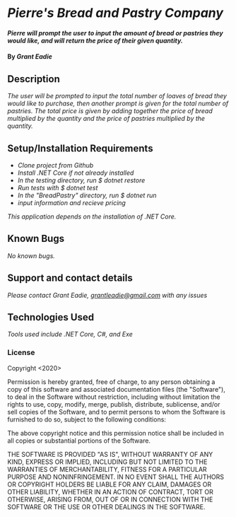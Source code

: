 # _Pierre's Bread and Pastry Company_

#### _Pierre will prompt the user to input the amount of bread or pastries they would like, and will return the price of their given quantity._

#### By _Grant Eadie_

## Description

_The user will be prompted to input the total number of loaves of bread they would like to purchase, then another prompt is given for the total number of pastries. The total price is given by adding together the price of bread multiplied by the quantity and the price of pastries multiplied by the quantity._

## Setup/Installation Requirements

* _Clone project from Github_
* _Install .NET Core if not already installed_
* _In the testing directory, run $ dotnet restore_
* _Run tests with $ dotnet test_
* _In the "BreadPastry" directory, run $ dotnet run_
* _input information and recieve pricing_

_This application depends on the installation of .NET Core._

## Known Bugs

_No known bugs._

## Support and contact details

_Please contact Grant Eadie, grantleadie@gmail.com with any issues_

## Technologies Used

_Tools used include .NET Core, C#, and Exe_

### License

Copyright <2020> <Grant Eadie>

Permission is hereby granted, free of charge, to any person obtaining a copy of this software and associated documentation files (the "Software"), to deal in the Software without restriction, including without limitation the rights to use, copy, modify, merge, publish, distribute, sublicense, and/or sell copies of the Software, and to permit persons to whom the Software is furnished to do so, subject to the following conditions:

The above copyright notice and this permission notice shall be included in all copies or substantial portions of the Software.

THE SOFTWARE IS PROVIDED "AS IS", WITHOUT WARRANTY OF ANY KIND, EXPRESS OR IMPLIED, INCLUDING BUT NOT LIMITED TO THE WARRANTIES OF MERCHANTABILITY, FITNESS FOR A PARTICULAR PURPOSE AND NONINFRINGEMENT. IN NO EVENT SHALL THE AUTHORS OR COPYRIGHT HOLDERS BE LIABLE FOR ANY CLAIM, DAMAGES OR OTHER LIABILITY, WHETHER IN AN ACTION OF CONTRACT, TORT OR OTHERWISE, ARISING FROM, OUT OF OR IN CONNECTION WITH THE SOFTWARE OR THE USE OR OTHER DEALINGS IN THE SOFTWARE.
